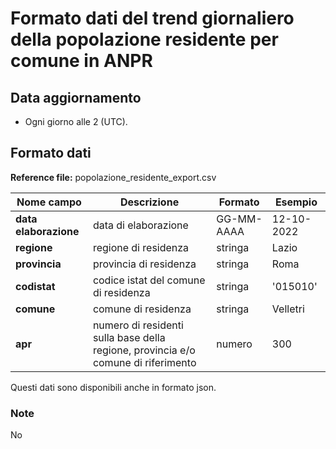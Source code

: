 # Formato dati del trend giornaliero della popolazione residente per comune in ANPR 

## Data aggiornamento
- Ogni giorno alle 2 (UTC). 

## Formato dati

**Reference file:** popolazione_residente_export.csv<br>

| Nome campo                  | Descrizione                       | Formato                       | Esempio             |
|-----------------------------|-----------------------------------|-------------------------------|---------------------|
| **data elaborazione**       | data di elaborazione             | GG-MM-AAAA                   | 12-10-2022       |
| **regione**  | regione di residenza |   stringa     |         Lazio        |
| **provincia**      | provincia di residenza|   stringa | Roma               |
| **codistat**      | codice istat del comune di residenza|   stringa | '015010'               |
| **comune**      | comune di residenza| stringa             | Velletri             |
| **apr**      | numero di residenti sulla base della regione, provincia e/o comune di riferimento| numero             | 300             |


Questi dati sono disponibili anche in formato json.

### Note
No